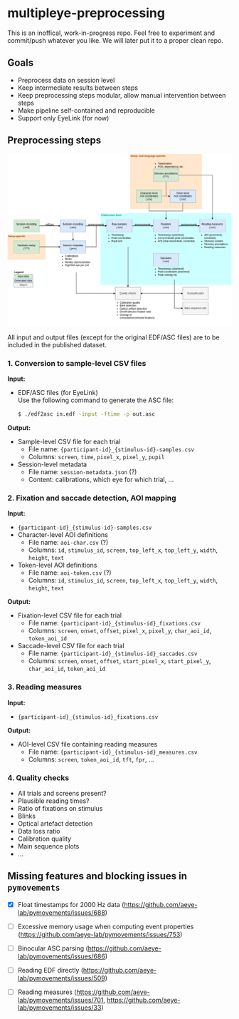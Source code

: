 # multipleye-preprocessing

This is an inoffical, work-in-progress repo. Feel free to experiment and commit/push whatever you like. We will later put it to a proper clean repo. 

## Goals

- Preprocess data on session level
- Keep intermediate results between steps
- Keep preprocessing steps modular, allow manual intervention between steps
- Make pipeline self-contained and reproducible
- Support only EyeLink (for now)

## Preprocessing steps

![](preprocessing.drawio.png)

All input and output files (except for the original EDF/ASC files) are to be included in the published dataset.

### 1. Conversion to sample-level CSV files

**Input:**
- EDF/ASC files (for EyeLink)  
  Use the following command to generate the ASC file:  
  ```bash
  $ ./edf2asc in.edf -input -ftime -p out.asc
  ```

**Output:**
- Sample-level CSV file for each trial
  - File name: `{participant-id}_{stimulus-id}-samples.csv`
  - Columns: `screen`, `time`, `pixel_x`, `pixel_y`, `pupil`
- Session-level metadata
  - File name: `session-metadata.json` (?)
  - Content: calibrations, which eye for which trial, ...

### 2. Fixation and saccade detection, AOI mapping

**Input:**
- `{participant-id}_{stimulus-id}-samples.csv`
- Character-level AOI definitions
  - File name: `aoi-char.csv` (?)
  - Columns: `id`, `stimulus_id`, `screen`, `top_left_x`, `top_left_y`, `width`, `height`, `text`
- Token-level AOI definitions
  - File name: `aoi-token.csv` (?)
  - Columns: `id`, `stimulus_id`, `screen`, `top_left_x`, `top_left_y`, `width`, `height`, `text`

**Output:**
- Fixation-level CSV file for each trial
  - File name: `{participant-id}_{stimulus-id}_fixations.csv`
  - Columns: `screen`, `onset`, `offset`, `pixel_x`, `pixel_y`, `char_aoi_id`, `token_aoi_id`
- Saccade-level CSV file for each trial
  - File name: `{participant-id}_{stimulus-id}_saccades.csv`
  - Columns: `screen`, `onset`, `offset`, `start_pixel_x`, `start_pixel_y`, `char_aoi_id`, `token_aoi_id`

### 3. Reading measures

**Input:**
- `{participant-id}_{stimulus-id}_fixations.csv`
  
**Output:**
- AOI-level CSV file containing reading measures
  - File name: `{participant-id}_{stimulus-id}_measures.csv`
  - Columns: `screen`, `token_aoi_id`, `tft`, `fpr`, ...

### 4. Quality checks

- All trials and screens present?
- Plausible reading times?
- Ratio of fixations on stimulus
- Blinks
- Optical artefact detection
- Data loss ratio
- Calibration quality
- Main sequence plots
- ...

## Missing features and blocking issues in `pymovements`

- [x] Float timestamps for 2000 Hz data (https://github.com/aeye-lab/pymovements/issues/688)
- [ ] Excessive memory usage when computing event properties (https://github.com/aeye-lab/pymovements/issues/753)
- [ ] Binocular ASC parsing (https://github.com/aeye-lab/pymovements/issues/686)
- [ ] Reading EDF directly (https://github.com/aeye-lab/pymovements/issues/509)
- [ ] Reading measures (https://github.com/aeye-lab/pymovements/issues/701, https://github.com/aeye-lab/pymovements/issues/33)

